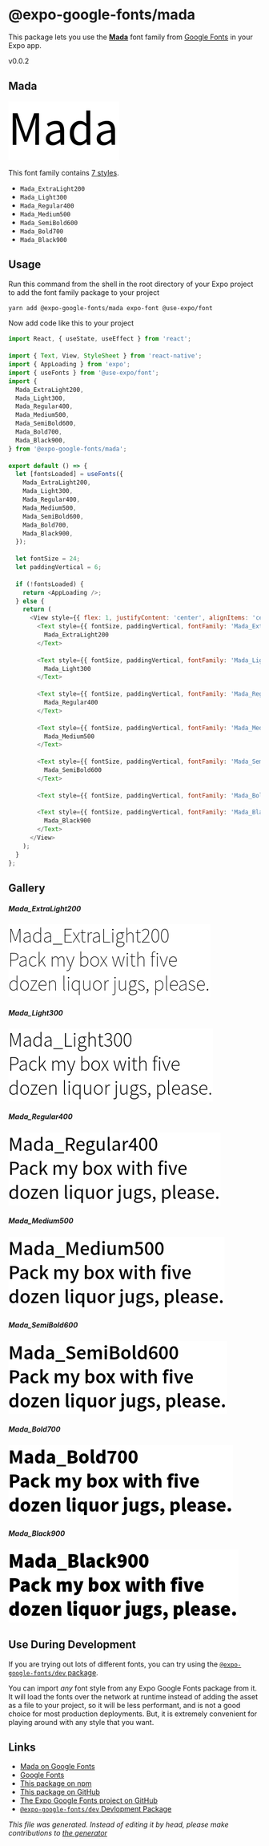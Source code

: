 # @expo-google-fonts/mada

This package lets you use the [**Mada**](https://fonts.google.com/specimen/Mada) font family from [Google Fonts](https://fonts.google.com/) in your Expo app.

v0.0.2

## Mada

![Mada](./font-family.png)

This font family contains [7 styles](#gallery).

- `Mada_ExtraLight200`
- `Mada_Light300`
- `Mada_Regular400`
- `Mada_Medium500`
- `Mada_SemiBold600`
- `Mada_Bold700`
- `Mada_Black900`

## Usage

Run this command from the shell in the root directory of your Expo project to add the font family package to your project
```sh
yarn add @expo-google-fonts/mada expo-font @use-expo/font
```

Now add code like this to your project
```js
import React, { useState, useEffect } from 'react';

import { Text, View, StyleSheet } from 'react-native';
import { AppLoading } from 'expo';
import { useFonts } from '@use-expo/font';
import {
  Mada_ExtraLight200,
  Mada_Light300,
  Mada_Regular400,
  Mada_Medium500,
  Mada_SemiBold600,
  Mada_Bold700,
  Mada_Black900,
} from '@expo-google-fonts/mada';

export default () => {
  let [fontsLoaded] = useFonts({
    Mada_ExtraLight200,
    Mada_Light300,
    Mada_Regular400,
    Mada_Medium500,
    Mada_SemiBold600,
    Mada_Bold700,
    Mada_Black900,
  });

  let fontSize = 24;
  let paddingVertical = 6;

  if (!fontsLoaded) {
    return <AppLoading />;
  } else {
    return (
      <View style={{ flex: 1, justifyContent: 'center', alignItems: 'center' }}>
        <Text style={{ fontSize, paddingVertical, fontFamily: 'Mada_ExtraLight200' }}>
          Mada_ExtraLight200
        </Text>

        <Text style={{ fontSize, paddingVertical, fontFamily: 'Mada_Light300' }}>
          Mada_Light300
        </Text>

        <Text style={{ fontSize, paddingVertical, fontFamily: 'Mada_Regular400' }}>
          Mada_Regular400
        </Text>

        <Text style={{ fontSize, paddingVertical, fontFamily: 'Mada_Medium500' }}>
          Mada_Medium500
        </Text>

        <Text style={{ fontSize, paddingVertical, fontFamily: 'Mada_SemiBold600' }}>
          Mada_SemiBold600
        </Text>

        <Text style={{ fontSize, paddingVertical, fontFamily: 'Mada_Bold700' }}>Mada_Bold700</Text>

        <Text style={{ fontSize, paddingVertical, fontFamily: 'Mada_Black900' }}>
          Mada_Black900
        </Text>
      </View>
    );
  }
};

```

## Gallery

##### Mada_ExtraLight200
![Mada_ExtraLight200](./9e8f4edc7b74697883d4382000502d7429481f7ccc59b65ac62c28e99481cbc3.ttf.png)

##### Mada_Light300
![Mada_Light300](./4987425fde45e8da45ede3fad409b0ac00e32ca0255a60b44b8e1f701764346c.ttf.png)

##### Mada_Regular400
![Mada_Regular400](./9e3c24ab83037a6d4fc5b72d068caaa6a0767414bd20d7defe31c562ced6d6e7.ttf.png)

##### Mada_Medium500
![Mada_Medium500](./c3e70bf71ab0557ddd82906726c36d89e199792db1997040b1599f61e00acd78.ttf.png)

##### Mada_SemiBold600
![Mada_SemiBold600](./052e0e0f174e9e8ff63bf2a85f70db6cc59d3391a016a31ace8e20c49d0fa0d6.ttf.png)

##### Mada_Bold700
![Mada_Bold700](./b94e1f9c917ae40e5e6b8d95fe24de1817e37942aafb9b9310d5e0d4b049221a.ttf.png)

##### Mada_Black900
![Mada_Black900](./7746a4ca1c6767a971c0db31ec18594fa5211adcc318e293d27b55efc36bded9.ttf.png)


## Use During Development

If you are trying out lots of different fonts, you can try using the [`@expo-google-fonts/dev` package](https://www.npmjs.com/package/@expo-google-fonts/dev).

You can import *any* font style from any Expo Google Fonts package from it. It will load the fonts
over the network at runtime instead of adding the asset as a file to your project, so it will be 
less performant, and is not a good choice for most production deployments. But, it is extremely convenient
for playing around with any style that you want.

## Links

- [Mada on Google Fonts](https://fonts.google.com/specimen/Mada)
- [Google Fonts](https://fonts.google.com/)
- [This package on npm](https://www.npmjs.com/package/@expo-google-fonts/mada)
- [This package on GitHub](https://github.com/expo/google-fonts/tree/master/font-packages/mada)
- [The Expo Google Fonts project on GitHub](https://github.com/expo/google-fonts)
- [`@expo-google-fonts/dev` Devlopment Package](https://github.com/expo/google-fonts/tree/master/font-packages/dev)


*This file was generated. Instead of editing it by head, please make contributions to [the generator](https://github.com/expo/google-fonts/tree/master/packages/generator)*

